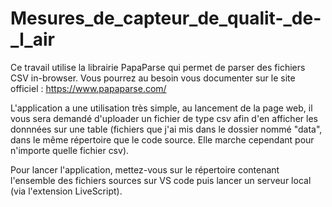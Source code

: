 # Mesures_de_capteur_de_qualit-_de-_l_air
Ce travail utilise la librairie PapaParse qui permet de parser des fichiers CSV in-browser. Vous pourrez au besoin vous 
documenter sur le site officiel : https://www.papaparse.com/

L'application a une utilisation très simple, au lancement de la page web, il vous sera demandé d'uploader un fichier 
de type csv afin d'en afficher les donnnées sur une table (fichiers que j'ai mis dans le dossier nommé "data", dans le 
même répertoire que le code source. Elle marche cependant pour n'importe quelle fichier csv).

Pour lancer l'application, mettez-vous sur le répertoire contenant l'ensemble des fichiers sources sur VS code puis 
lancer un serveur local (via l'extension LiveScript).
